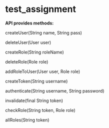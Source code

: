 # test_assignment
**API provides methods:**

createUser(String name, String pass)

deleteUser(User user)

createRole(String roleName)

deleteRole(Role role)

addRoleToUser(User user, Role role)

createToken(String username)

authenticate(String username, String password)

invalidate(final String token)

checkRole(String token, Role role)

allRoles(String token)

